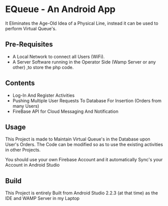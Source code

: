 # EQueue - An Android App
  It Eliminates the Age-Old Idea of a Physical Line, instead it can be used to perform Virtual Queue's.
## Pre-Requisites
  - A Local Network to connect all Users (WiFi).
  - A Server Software running in the Operator Side (Wamp Server or any other) ,to store the php code.
 
## Contents
  - Log-In And Register Activities
  - Pushing Multiple User Requests To Database For Insertion (Orders from many Users)
  - FireBase API for Cloud Messaging And Notification
   
## Usage
   This Project is made to Maintain Virtual Queue's in the Database upon User's Orders. The Code can be modified so as to use the
   existing activities in other Projects.
   
   You should use your own Firebase Account and it automatically Sync's your Account in Android Studio 

## Build
   This Project is entirely Built from Android Studio 2.2.3 (at that time) as the IDE and WAMP Server in my Laptop 

